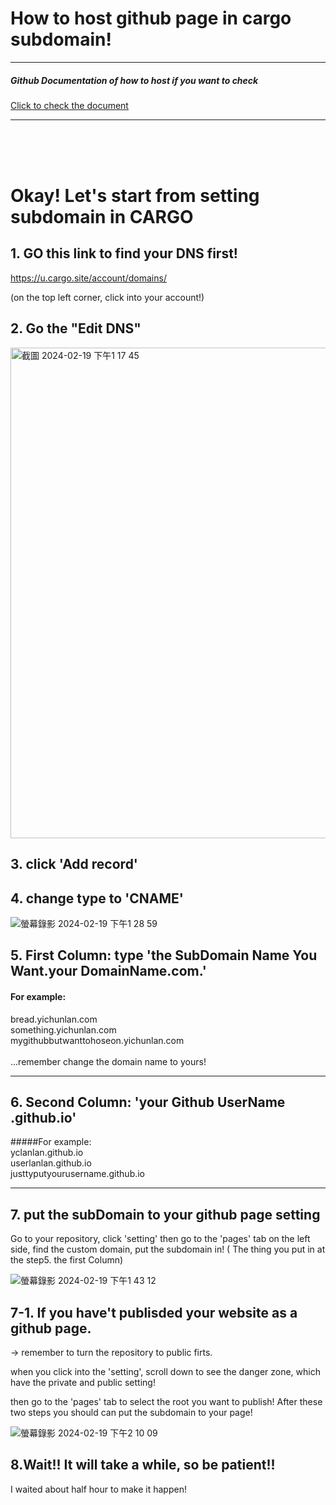 # How to host github page in cargo subdomain!

<hr>


##### Github Documentation of how to host if you want to check


<a href="https://docs.github.com/en/pages/configuring-a-custom-domain-for-your-github-pages-site/managing-a-custom-domain-for-your-github-pages-site#dns-records-for-your-custom-domain">Click to check the document </a>

<hr>
<br>
<br>
<br>

# Okay! Let's start from setting subdomain in CARGO

## 1. GO this link to find your DNS first!

https://u.cargo.site/account/domains/

(on the top left corner, click into your account!)


## 2. Go the "Edit DNS" 

<img width="785" alt="截圖 2024-02-19 下午1 17 45" src="https://github.com/yclanlan/WebArtAsSite/assets/97862198/906927f4-2aee-4db3-b1b4-f43ef4c6688c">

## 3. click 'Add record' 
## 4. change type to 'CNAME'

![螢幕錄影 2024-02-19 下午1 28 59](https://github.com/yclanlan/WebArtAsSite/assets/97862198/2aa35be5-a561-41da-abe4-8441f42e7eef)


## 5. First Column: type 'the SubDomain Name You Want.your DomainName.com.' 

#### For example: <br>
bread.yichunlan.com<br>
something.yichunlan.com<br>
mygithubbutwanttohoseon.yichunlan.com<br>
<br>
...remember change the domain name to yours!<br>

<!-- (remember the last '.', cargo will change the link directly to "github" when you chick "save") -->

<hr/>

## 6. Second Column: 'your Github UserName .github.io'
#####For example: <br>
yclanlan.github.io<br>
userlanlan.github.io<br>
justtyputyourusername.github.io<br>

<!-- (remember the last '.' again") -->

<hr/>

## 7. put the subDomain to your github page setting
Go to your repository, click 'setting' then go to the 'pages' tab on the left side, find the custom domain, put the subdomain in! ( The thing you put in at the step5. the first Column)

![螢幕錄影 2024-02-19 下午1 43 12](https://github.com/yclanlan/WebArtAsSite/assets/97862198/6e07dc05-9e87-4885-bd40-2d6f33a2f1a2)

## 7-1. If you have't publisded your website as a github page.
-> remember to turn the repository to public firts.

when you click into the 'setting', scroll down to see the danger zone, which have the private and public setting!

then go to the 'pages' tab to select the root you want to publish! After these two steps you should can put the subdomain to your page!

![螢幕錄影 2024-02-19 下午2 10 09](https://github.com/yclanlan/WebArtAsSite/assets/97862198/a57035e9-aeeb-47e2-b5e2-18fccdd182d9)





## 8.Wait!! It will take a while, so be patient!!

I waited about half hour to make it happen!




